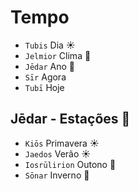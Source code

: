 # Tempo

-   `Tubis` Dia ☀️
-   `Jelmior` Clima 🌊
-   `Jēdar` Ano 🌊
-   `Sīr` Agora
-   `Tubī` Hoje

## Jēdar - Estações 🌙

-   `Kiōs` Primavera ☀️
-   `Jaedos` Verão ☀️
-   `Iosrūlirion` Outono 🌱
-   `Sōnar` Inverno 🌊
